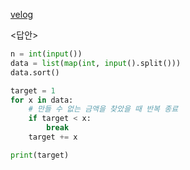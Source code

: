 [velog](https://velog.io/@bbirong/%EC%9D%B4%EA%B2%83%EC%9D%B4-%EC%BD%94%EB%94%A9-%ED%85%8C%EC%8A%A4%ED%8A%B8%EB%8B%A4-%EA%B7%B8%EB%A6%AC%EB%94%94)

<답안>

```python
n = int(input())
data = list(map(int, input().split()))
data.sort()

target = 1
for x in data:
	# 만들 수 없는 금액을 찾았을 때 반복 종료
    if target < x:
    	break
    target += x

print(target)
```
